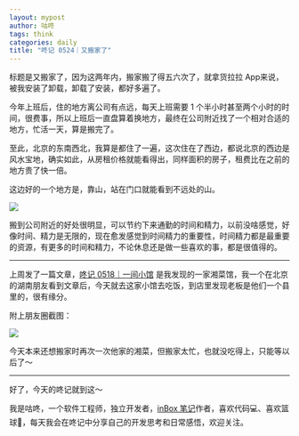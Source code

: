 ```yaml
---
layout: mypost
author: 咕咚
tags: think
categories: daily
title: "咚记 0524｜又搬家了"
---
```


标题是又搬家了，因为这两年内，搬家搬了得五六次了，就拿货拉拉 App来说，被我安装了卸载，卸载了安装，都好多遍了。

今年上班后，住的地方离公司有点远，每天上班需要 1 个半小时甚至两个小时的时间，很费事，所以上班后一直盘算着换地方，最终在公司附近找了一个相对合适的地方，忙活一天，算是搬完了。

至此，北京的东南西北，我算是都住了一遍，这次住在了西边，都说北京的西边是风水宝地，确实如此，从房租价格就能看得出，同样面积的房子，租费比在之前的地方贵了快一倍。

这边好的一个地方是，靠山，站在门口就能看到不远处的山。

![](https://files.mdnice.com/user/1319/eb2e12ca-653b-4d17-be2d-c09455b7b406.jpg)

搬到公司附近的好处很明显，可以节约下来通勤的时间和精力，以前没啥感觉，好像时间、精力是无限的，现在愈发感觉到时间精力的重要性，时间精力都是最重要的资源，有更多的时间和精力，不论休息还是做一些喜欢的事，都是很值得的。

---

上周发了一篇文章，[咚记 0518｜一间小馆](https://mp.weixin.qq.com/s/ue3pUQseI3-qwF7czRtUSA) 是我发现的一家湘菜馆，我一个在北京的湖南朋友看到文章后，今天就去这家小馆去吃饭，到店里发现老板是他们一个县里的，很有缘分。

附上朋友圈截图：


![](https://files.mdnice.com/user/1319/a203c6c7-dee0-4c01-b889-d8bd414cf57b.png)

今天本来还想搬家时再次一次他家的湘菜，但搬家太忙，也就没吃得上，只能等以后了～

---

好了，今天的咚记就到这～

我是咕咚，一个软件工程师，独立开发者，[inBox 笔记](https://mp.weixin.qq.com/s/l-EZl5MsXh-Y4uTbPAy80Q)作者，喜欢代码💻、喜欢篮球🏀，每天我会在咚记中分享自己的开发思考和日常感悟，欢迎关注。

